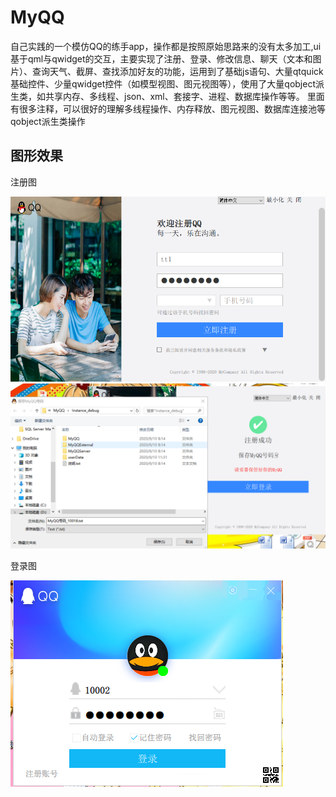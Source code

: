 MyQQ
=
自己实践的一个模仿QQ的练手app，操作都是按照原始思路来的没有太多加工,ui基于qml与qwidget的交互，主要实现了注册、登录、修改信息、聊天（文本和图片）、查询天气、截屏、查找添加好友的功能，运用到了基础js语句、大量qtquick 基础控件、少量qwidget控件（如模型视图、图元视图等），使用了大量qobject派生类，如共享内存、多线程、json、xml、套接字、进程、数据库操作等等。
里面有很多注释，可以很好的理解多线程操作、内存释放、图元视图、数据库连接池等qobject派生类操作

图形效果
-
注册图

![](https://github.com/iampby/MyQQ/blob/master/img_storage/reg1.png)
![](https://github.com/iampby/MyQQ/blob/master/img_storage/reg2.png)

登录图

![](https://github.com/iampby/MyQQ/blob/master/img_storage/login.png)


 
